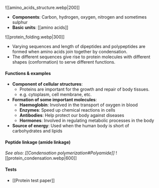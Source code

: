 ![[amino_acids_structure.webp|200]]
- **Components**: Carbon, hydrogen, oxygen, nitrogen and sometimes sulphur
- **Basic units**: [[amino acids]]

![[protein_folding.webp|300]]
- Varying sequences and length of dipeptides and polypeptides are formed when amino acids join together by condensation.
- The different sequences give rise to protein molecules with different shapes (conformation) to serve different functions.

#### Functions & examples
- **Component of cellular structures**:
	- Proteins are important for the growth and repair of body tissues.
	- e.g. cytoplasm, cell membrane, etc.
- **Formation of some important molecules**:
	- **Haemoglobin**: Involved in the transport of oxygen in blood
	- **Enzymes**: Speed up chemical reactions in cells
	- **Antibodies**: Help protect our body against diseases
	- **Hormones**: Involved in regulating metabolic processes in the body
- **Source of energy**: Used when the human body is short of carbohydrates and lipids

#### Peptide linkage (amide linkage)
*See also: [[Condensation polymerization#Polyamide]]*
![[protein_condensation.webp|600]]

#### Tests
- [[Protein test paper]]
